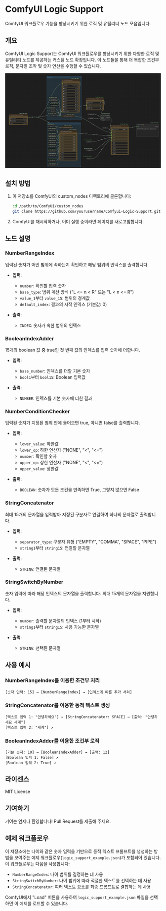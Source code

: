# ComfyUI Logic Support

ComfyUI 워크플로우 기능을 향상시키기 위한 로직 및 유틸리티 노드 모음입니다.

## 개요

ComfyUI Logic Support는 ComfyUI 워크플로우를 향상시키기 위한 다양한 로직 및 유틸리티 노드를 제공하는 커스텀 노드 확장입니다. 이 노드들을 통해 더 복잡한 조건부 로직, 문자열 조작 및 숫자 연산을 수행할 수 있습니다.

![예제 워크플로우](logic_support_example.png)

## 설치 방법

1. 이 저장소를 ComfyUI의 custom_nodes 디렉토리에 클론합니다:
   ```bash
   cd /path/to/ComfyUI/custom_nodes
   git clone https://github.com/yourusername/Comfyui-Logic-Support.git
   ```

2. ComfyUI를 재시작하거나, 이미 실행 중이라면 페이지를 새로고침합니다.

## 노드 설명

### NumberRangeIndex

입력된 숫자가 어떤 범위에 속하는지 확인하고 해당 범위의 인덱스를 출력합니다.

- **입력**:
  - `number`: 확인할 입력 숫자
  - `base_type`: 범위 계산 방식 ("L <= n < R" 또는 "L < n <= R")
  - `value_1`부터 `value_15`: 범위의 경계값
  - `default_index`: 결과의 시작 인덱스 (기본값: 0)

- **출력**:
  - `INDEX`: 숫자가 속한 범위의 인덱스

### BooleanIndexAdder

15개의 boolean 값 중 true인 첫 번째 값의 인덱스를 입력 숫자에 더합니다.

- **입력**:
  - `base_number`: 인덱스를 더할 기본 숫자
  - `bool1`부터 `bool15`: Boolean 입력값
  
- **출력**:
  - `NUMBER`: 인덱스를 기본 숫자에 더한 결과

### NumberConditionChecker

입력된 숫자가 지정된 범위 안에 들어오면 true, 아니면 false를 출력합니다.

- **입력**:
  - `lower_value`: 하한값
  - `lower_op`: 하한 연산자 ("NONE", "<", "<=")
  - `number`: 확인할 숫자
  - `upper_op`: 상한 연산자 ("NONE", "<", "<=")
  - `upper_value`: 상한값
  
- **출력**:
  - `BOOLEAN`: 숫자가 모든 조건을 만족하면 True, 그렇지 않으면 False

### StringConcatenator

최대 15개의 문자열을 입력받아 지정된 구분자로 연결하여 하나의 문자열로 출력합니다.

- **입력**:
  - `separator_type`: 구분자 유형 ("EMPTY", "COMMA", "SPACE", "PIPE")
  - `string1`부터 `string15`: 연결할 문자열
  
- **출력**:
  - `STRING`: 연결된 문자열

### StringSwitchByNumber

숫자 입력에 따라 해당 인덱스의 문자열을 출력합니다. 최대 15개의 문자열을 지원합니다.

- **입력**:
  - `number`: 출력할 문자열의 인덱스 (1부터 시작)
  - `string1`부터 `string15`: 사용 가능한 문자열
  
- **출력**:
  - `STRING`: 선택된 문자열

## 사용 예시

### NumberRangeIndex를 이용한 조건부 처리

```
[숫자 입력: 15] → [NumberRangeIndex] → [인덱스에 따른 추가 처리]
```

### StringConcatenator를 이용한 동적 텍스트 생성

```
[텍스트 입력 1: "안녕하세요"] → [StringConcatenator: SPACE] → [출력: "안녕하세요 세계"]
[텍스트 입력 2: "세계"] ↗
```

### BooleanIndexAdder를 이용한 조건부 로직

```
[기본 숫자: 10] → [BooleanIndexAdder] → [출력: 12]
[Boolean 입력 1: False] ↗
[Boolean 입력 2: True] ↗
```

## 라이센스

MIT License

## 기여하기

기여는 언제나 환영합니다! Pull Request를 제출해 주세요.

## 예제 워크플로우

이 저장소에는 나이와 같은 숫자 입력을 기반으로 동적 텍스트 프롬프트를 생성하는 방법을 보여주는 예제 워크플로우(`logic_support_example.json`)가 포함되어 있습니다. 이 워크플로우는 다음을 사용합니다:

- `NumberRangeIndex`: 나이 범위를 결정하는 데 사용
- `StringSwitchByNumber`: 나이 범위에 따라 적절한 텍스트를 선택하는 데 사용
- `StringConcatenator`: 여러 텍스트 요소를 최종 프롬프트로 결합하는 데 사용

ComfyUI에서 "Load" 버튼을 사용하여 `logic_support_example.json` 파일을 선택하면 이 예제를 로드할 수 있습니다.
